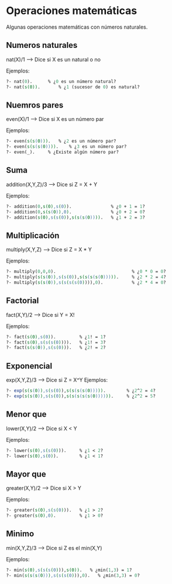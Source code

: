 # Operaciones matemáticas
Algunas operaciones matemáticas con números naturales.
## Numeros naturales
nat(X)/1 --> Dice si X es un natural o no

Ejemplos:
```pl
?- nat(0).		% ¿0 es un número natural?
?- nat(s(0)).		% ¿1 (sucesor de 0) es natural?
```
## Nuemros pares
even(X)/1 --> Dice si X es un número par

Ejemplos:
```pl
?- even(s(s(0))).	% ¿2 es un número par?
?- even(s(s(s(0)))).	% ¿3 es un número par?
?- even(_).		% ¿Existe algún número par?
```
## Suma
addition(X,Y,Z)/3 --> Dice si Z = X + Y

Ejemplos:
```pl
?- addition(0,s(0),s(0)).               % ¿0 + 1 = 1?
?- addition(0,s(s(0)),0).               % ¿0 + 2 = 0?
?- addition(s(0),s(s(0)),s(s(s(0)))).	% ¿1 + 2 = 3?
```

## Multiplicación
multiply(X,Y,Z) --> Dice si Z = X * Y

Ejemplos:
```pl
?- multiply(0,0,0).                             % ¿0 * 0 = 0?
?- multiply(s(s(0)),s(s(0)),s(s(s(s(0))))).     % ¿2 * 2 = 4?
?- multiply(s(s(0)),s(s(s(s(0)))),0).           % ¿2 * 4 = 0?
```

## Factorial
fact(X,Y)/2 --> Dice si Y = X!

Ejemplos:
```pl
?- fact(s(0),s(0)).         % ¿1! = 1?
?- fact(s(0),s(s(s(0)))).   % ¿1! = 3?
?- fact(s(s(0)),s(s(0))).   % ¿2! = 2?
```
## Exponencial
exp(X,Y,Z)/3 --> Dice si Z = X^Y
Ejemplos:
```pl
?- exp(s(s(0)),s(s(0)),s(s(s(s(0))))).        % ¿2^2 = 4?
?- exp(s(s(0)),s(s(0)),s(s(s(s(s(0)))))).     % ¿2^2 = 5?
```

## Menor que
lower(X,Y)/2 --> Dice si X < Y

Ejemplos:
```pl
?- lower(s(0),s(s(0))).     % ¿1 < 2?
?- lower(s(0),s(0)).        % ¿1 < 1?
```
## Mayor que
greater(X,Y)/2 --> Dice si X > Y

Ejemplos:
```pl
?- greater(s(0),s(s(0))).   % ¿1 > 2?
?- greater(s(0),0).         % ¿1 > 0?
```

## Minimo
min(X,Y,Z)/3 --> Dice si Z es el  min(X,Y)

Ejemplos:
```pl
?- min(s(0),s(s(s(0))),s(0)).   % ¿min(1,3) = 1?
?- min(s(s(s(0))),s(s(s(0))),0).   % ¿min(3,3) = 0?
```

